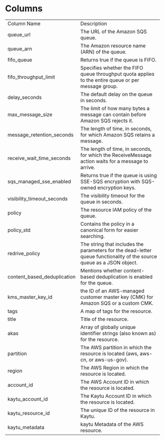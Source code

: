 # Columns  

<table>
	<tr><td>Column Name</td><td>Description</td></tr>
	<tr><td>queue_url</td><td>The URL of the Amazon SQS queue.</td></tr>
	<tr><td>queue_arn</td><td>The Amazon resource name (ARN) of the queue.</td></tr>
	<tr><td>fifo_queue</td><td>Returns true if the queue is FIFO.</td></tr>
	<tr><td>fifo_throughput_limit</td><td>Specifies whether the FIFO queue throughput quota applies to the entire queue or per message group.</td></tr>
	<tr><td>delay_seconds</td><td>The default delay on the queue in seconds.</td></tr>
	<tr><td>max_message_size</td><td>The limit of how many bytes a message can contain before Amazon SQS rejects it.</td></tr>
	<tr><td>message_retention_seconds</td><td>The length of time, in seconds, for which Amazon SQS retains a message.</td></tr>
	<tr><td>receive_wait_time_seconds</td><td>The length of time, in seconds, for which the ReceiveMessage action waits for a message to arrive.</td></tr>
	<tr><td>sqs_managed_sse_enabled</td><td>Returns true if the queue is using SSE-SQS encryption with SQS-owned encryption keys.</td></tr>
	<tr><td>visibility_timeout_seconds</td><td>The visibility timeout for the queue in seconds.</td></tr>
	<tr><td>policy</td><td>The resource IAM policy of the queue.</td></tr>
	<tr><td>policy_std</td><td>Contains the policy in a canonical form for easier searching.</td></tr>
	<tr><td>redrive_policy</td><td>The string that includes the parameters for the dead-letter queue functionality of the source queue as a JSON object.</td></tr>
	<tr><td>content_based_deduplication</td><td>Mentions whether content-based deduplication is enabled for the queue.</td></tr>
	<tr><td>kms_master_key_id</td><td>the ID of an AWS-managed customer master key (CMK) for Amazon SQS or a custom CMK.</td></tr>
	<tr><td>tags</td><td>A map of tags for the resource.</td></tr>
	<tr><td>title</td><td>Title of the resource.</td></tr>
	<tr><td>akas</td><td>Array of globally unique identifier strings (also known as) for the resource.</td></tr>
	<tr><td>partition</td><td>The AWS partition in which the resource is located (aws, aws-cn, or aws-us-gov).</td></tr>
	<tr><td>region</td><td>The AWS Region in which the resource is located.</td></tr>
	<tr><td>account_id</td><td>The AWS Account ID in which the resource is located.</td></tr>
	<tr><td>kaytu_account_id</td><td>The Kaytu Account ID in which the resource is located.</td></tr>
	<tr><td>kaytu_resource_id</td><td>The unique ID of the resource in Kaytu.</td></tr>
	<tr><td>kaytu_metadata</td><td>kaytu Metadata of the AWS resource.</td></tr>
</table>